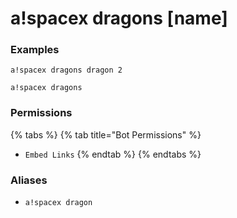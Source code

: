 # a!spacex dragons \[name\]

### Examples

```text
a!spacex dragons dragon 2
```

```text
a!spacex dragons 
```

### Permissions

{% tabs %}
{% tab title="Bot Permissions" %}
* `Embed Links`
{% endtab %}
{% endtabs %}

### Aliases

* `a!spacex dragon`

